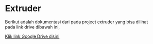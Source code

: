 # Extruder

Berikut adalah dokumentasi dari pada project extruder yang bisa dilihat pada link drive dibawah ini,

<a href= "https://drive.google.com/drive/folders/1B0l8snVoSufBdhqp2MFE-fztMDKtNwKa?usp=sharing">Klik link Google Drive disini</a>
